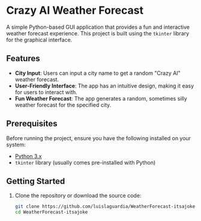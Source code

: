 # Crazy AI Weather Forecast

A simple Python-based GUI application that provides a fun and interactive weather forecast experience. This project is built using the `tkinter` library for the graphical interface.

## Features

- **City Input**: Users can input a city name to get a random "Crazy AI" weather forecast.
- **User-Friendly Interface**: The app has an intuitive design, making it easy for users to interact with.
- **Fun Weather Forecast**: The app generates a random, sometimes silly weather forecast for the specified city.

## Prerequisites

Before running the project, ensure you have the following installed on your system:

- [Python 3.x](https://www.python.org/downloads/)
- `tkinter` library (usually comes pre-installed with Python)

## Getting Started

1. Clone the repository or download the source code:

   ```bash
   git clone https://github.com/luislaguardia/WeatherForecast-itsajoke.git
   cd WeatherForecast-itsajoke
